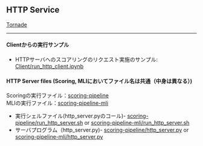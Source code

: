 ## HTTP Service
[Tornade](https://www.tornadoweb.org/en/stable/)
***



#### Clientからの実行サンプル
- HTTPサーバへのスコアリングのリクエスト実施のサンプル: [Client/run_http_client.ipynb](./Client/run_http_client.ipynb)


#### HTTP Server files (Scoring, MLIにおいてファイル名は共通（中身は異なる）)
Scoringの実行ファイル：[scoring-pipeline](./scoring-pipeline)  
MLIの実行ファイル：[scoring-pipeline-mli](./scoring-pipeline-mli)

- 実行シェルファイル(http_server.pyのコール)- [scoring-pipeline/run_http_server.sh](scoring-pipeline/run_http_server.sh) or [scoring-pipeline-mli/run_http_server.sh](scoring-pipeline-mli/run_http_server.sh)
- サーバプログラム（http_server.py)- [scoring-pipeline/http_server.py](scoring-pipeline/http_server.py) or [scoring-pipeline-mli/http_server.py](scoring-pipeline-mli/http_server.py)
